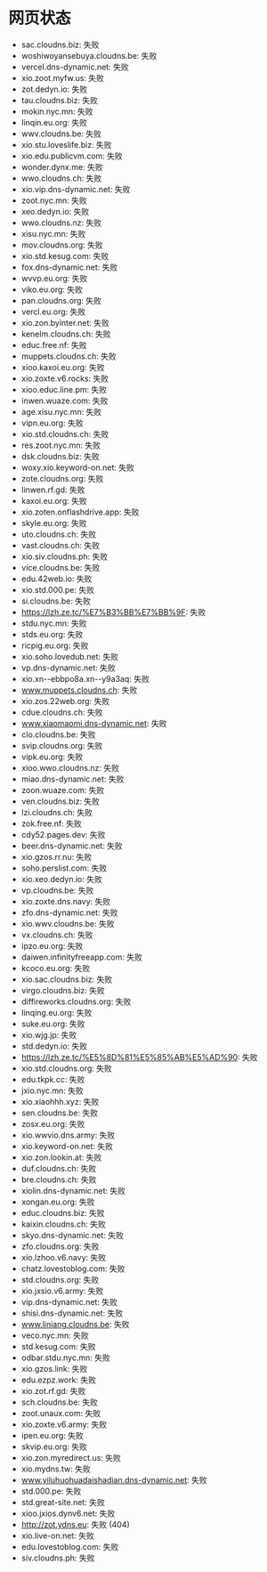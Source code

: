 # 网页状态
- sac.cloudns.biz: 失败
- woshiwoyansebuya.cloudns.be: 失败
- vercel.dns-dynamic.net: 失败
- xio.zoot.myfw.us: 失败
- zot.dedyn.io: 失败
- tau.cloudns.biz: 失败
- mokin.nyc.mn: 失败
- linqin.eu.org: 失败
- wwv.cloudns.be: 失败
- xio.stu.loveslife.biz: 失败
- xio.edu.publicvm.com: 失败
- wonder.dynx.me: 失败
- wwo.cloudns.ch: 失败
- xio.vip.dns-dynamic.net: 失败
- zoot.nyc.mn: 失败
- xeo.dedyn.io: 失败
- wwo.cloudns.nz: 失败
- xisu.nyc.mn: 失败
- mov.cloudns.org: 失败
- xio.std.kesug.com: 失败
- fox.dns-dynamic.net: 失败
- wvvp.eu.org: 失败
- viko.eu.org: 失败
- pan.cloudns.org: 失败
- vercl.eu.org: 失败
- xio.zon.byinter.net: 失败
- kenelm.cloudns.ch: 失败
- educ.free.nf: 失败
- muppets.cloudns.ch: 失败
- xioo.kaxoi.eu.org: 失败
- xio.zoxte.v6.rocks: 失败
- xioo.educ.line.pm: 失败
- inwen.wuaze.com: 失败
- age.xisu.nyc.mn: 失败
- vipn.eu.org: 失败
- xio.std.cloudns.ch: 失败
- res.zoot.nyc.mn: 失败
- dsk.cloudns.biz: 失败
- woxy.xio.keyword-on.net: 失败
- zote.cloudns.org: 失败
- linwen.rf.gd: 失败
- kaxoi.eu.org: 失败
- xio.zoten.onflashdrive.app: 失败
- skyle.eu.org: 失败
- uto.cloudns.ch: 失败
- vast.cloudns.ch: 失败
- xio.siv.cloudns.ph: 失败
- vice.cloudns.be: 失败
- edu.42web.io: 失败
- xio.std.000.pe: 失败
- si.cloudns.be: 失败
- https://lzh.ze.tc/%E7%B3%BB%E7%BB%9F: 失败
- stdu.nyc.mn: 失败
- stds.eu.org: 失败
- ricpig.eu.org: 失败
- xio.soho.lovedub.net: 失败
- vp.dns-dynamic.net: 失败
- xio.xn--ebbpo8a.xn--y9a3aq: 失败
- www.muppets.cloudns.ch: 失败
- xio.zos.22web.org: 失败
- cdue.cloudns.ch: 失败
- www.xiaomaomi.dns-dynamic.net: 失败
- clo.cloudns.be: 失败
- svip.cloudns.org: 失败
- vipk.eu.org: 失败
- xioo.wwo.cloudns.nz: 失败
- miao.dns-dynamic.net: 失败
- zoon.wuaze.com: 失败
- ven.cloudns.biz: 失败
- lzi.cloudns.ch: 失败
- zok.free.nf: 失败
- cdy52.pages.dev: 失败
- beer.dns-dynamic.net: 失败
- xio.gzos.rr.nu: 失败
- soho.perslist.com: 失败
- xio.xeo.dedyn.io: 失败
- vp.cloudns.be: 失败
- xio.zoxte.dns.navy: 失败
- zfo.dns-dynamic.net: 失败
- xio.wwv.cloudns.be: 失败
- vx.cloudns.ch: 失败
- ipzo.eu.org: 失败
- daiwen.infinityfreeapp.com: 失败
- kcoco.eu.org: 失败
- xio.sac.cloudns.biz: 失败
- virgo.cloudns.biz: 失败
- diffireworks.cloudns.org: 失败
- linqing.eu.org: 失败
- suke.eu.org: 失败
- xio.wjg.jp: 失败
- std.dedyn.io: 失败
- https://lzh.ze.tc/%E5%8D%81%E5%85%AB%E5%AD%90: 失败
- xio.std.cloudns.org: 失败
- edu.tkpk.cc: 失败
- jxio.nyc.mn: 失败
- xio.xiaohhh.xyz: 失败
- sen.cloudns.be: 失败
- zosx.eu.org: 失败
- xio.wwvio.dns.army: 失败
- xio.keyword-on.net: 失败
- xio.zon.lookin.at: 失败
- duf.cloudns.ch: 失败
- bre.cloudns.ch: 失败
- xiolin.dns-dynamic.net: 失败
- xongan.eu.org: 失败
- educ.cloudns.biz: 失败
- kaixin.cloudns.ch: 失败
- skyo.dns-dynamic.net: 失败
- zfo.cloudns.org: 失败
- xio.lzhoo.v6.navy: 失败
- chatz.lovestoblog.com: 失败
- std.cloudns.org: 失败
- xio.jxsio.v6.army: 失败
- vip.dns-dynamic.net: 失败
- shisi.dns-dynamic.net: 失败
- www.liniang.cloudns.be: 失败
- veco.nyc.mn: 失败
- std.kesug.com: 失败
- odbar.stdu.nyc.mn: 失败
- xio.gzos.link: 失败
- edu.ezpz.work: 失败
- xio.zot.rf.gd: 失败
- sch.cloudns.be: 失败
- zoot.unaux.com: 失败
- xio.zoxte.v6.army: 失败
- ipen.eu.org: 失败
- skvip.eu.org: 失败
- xio.zon.myredirect.us: 失败
- xio.mydns.tw: 失败
- www.yiluhuohuadaishadian.dns-dynamic.net: 失败
- std.000.pe: 失败
- std.great-site.net: 失败
- xioo.jxios.dynv6.net: 失败
- http://zot.ydns.eu: 失败 (404)
- xio.live-on.net: 失败
- edu.lovestoblog.com: 失败
- siv.cloudns.ph: 失败
